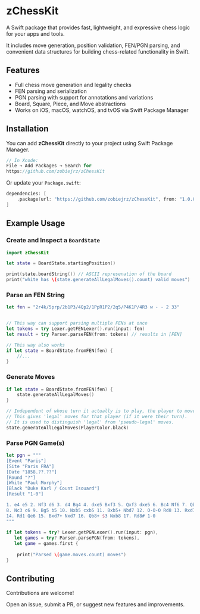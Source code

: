 # zChessKit

A Swift package that provides fast, lightweight, and expressive chess logic for your apps and tools.  

It includes move generation, position validation, FEN/PGN parsing, and convenient data structures for building chess-related functionality in Swift.

## Features

- Full chess move generation and legality checks
- FEN parsing and serialization
- PGN parsing with support for annotations and variations
- Board, Square, Piece, and Move abstractions
- Works on iOS, macOS, watchOS, and tvOS via Swift Package Manager

## Installation

You can add **zChessKit** directly to your project using Swift Package Manager.

```swift
// In Xcode:
File → Add Packages → Search for
https://github.com/zobiejrz/zChessKit
```

Or update your `Package.swift`:

``` swift
dependencies: [
    .package(url: "https://github.com/zobiejrz/zChessKit", from: "1.0.0")
]
```

## Example Usage

### Create and Inspect a `BoardState`

```swift
import zChessKit

let state = BoardState.startingPosition()

print(state.boardString()) // ASCII represenation of the board
print("white has \(state.generateAllLegalMoves().count) valid moves")
```

### Parse an FEN String

```swift
let fen = "2r4k/5prp/2b1P3/4Qp2/1PpR1P2/2q5/P4K1P/4R3 w - - 2 33"


// This way can support parsing multiple FENs at once
let tokens = try Lexer.getFENLexer().run(input: fen)
let result = try Parser.parseFEN(from: tokens) // results in [FEN]

// This way also works
if let state = BoardState.fromFEN(fen) {
    //...
}
```

### Generate Moves

```swift
if let state = BoardState.fromFEN(fen) {
    state.generateAllLegalMoves()
}
```

```swift
// Independent of whose turn it actually is to play, the player to move can be overriden.
// This gives 'legal' moves for that player (if it were their turn).
// It is used to distinguish 'legal' from 'pseudo-legal' moves.
state.generateAllLegalMoves(PlayerColor.black)
```

### Parse PGN Game(s)

```swift
let pgn = """
[Event "Paris"]
[Site "Paris FRA"]
[Date "1858.??.??"]
[Round "?"]
[White "Paul Morphy"]
[Black "Duke Karl / Count Isouard"]
[Result "1-0"]

1. e4 e5 2. Nf3 d6 3. d4 Bg4 4. dxe5 Bxf3 5. Qxf3 dxe5 6. Bc4 Nf6 7. Qb3 Qe7
8. Nc3 c6 9. Bg5 b5 10. Nxb5 cxb5 11. Bxb5+ Nbd7 12. O-O-O Rd8 13. Rxd7 Rxd7
14. Rd1 Qe6 15. Bxd7+ Nxd7 16. Qb8+ $3 Nxb8 17. Rd8# 1-0
"""
    
if let tokens = try? Lexer.getPGNLexer().run(input: pgn),
   let games = try? Parser.parsePGN(from: tokens),
   let game = games.first {
    
    print("Parsed \(game.moves.count) moves")
}
```

## Contributing

Contributions are welcome!

Open an issue, submit a PR, or suggest new features and improvements.
